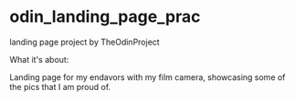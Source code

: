 # odin_landing_page_prac
landing page project by TheOdinProject

What it's about:

Landing page for my endavors with my film camera, showcasing some of the pics that I am proud of. 